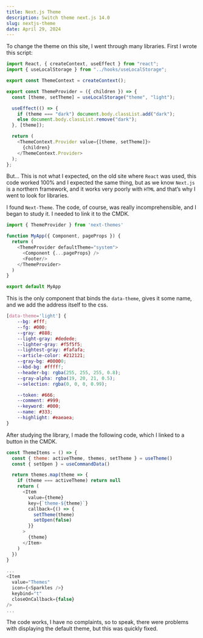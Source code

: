 ```yaml
---
title: Next.js Theme
description: Switch theme next.js 14.0
slug: nextjs-theme
date: April 29, 2024
---
```


To change the theme on this site, I went through many libraries. First I wrote this script:

```javascript
import React, { createContext, useEffect } from "react";
import { useLocalStorage } from "../hooks/useLocalStorage";

export const ThemeContext = createContext();

export const ThemeProvider = ({ children }) => {
  const [theme, setTheme] = useLocalStorage("theme", "light");

  useEffect(() => {
    if (theme === "dark") document.body.classList.add("dark");
    else document.body.classList.remove("dark");
  }, [theme]);

  return (
    <ThemeContext.Provider value={[theme, setTheme]}>
      {children}
    </ThemeContext.Provider>
  );
};
```

But... This is not what I expected, on the old site where `React` was used, this code worked 100% and I expected the same thing, but as we know `Next.js` is a northern framework, and it works very poorly with `HTML` and that’s why I went to look for libraries.

I found `Next-Theme`. The code, of course, was really incomprehensible, and I began to study it. I needed to link it to the CMDK.

```javascript
import { ThemeProvider } from 'next-themes'

function MyApp({ Component, pageProps }) {
  return (
    <ThemeProvider defaultTheme="system">
      <Component {...pageProps} />
      <Footer/>
    </ThemeProvider>
  )
}

export default MyApp
```

This is the only component that binds the `data-theme`, gives it some name, and we add the address itself to the css.

```css
[data-theme='light'] {
    --bg: #fff;
    --fg: #000;
    --gray: #888;
    --light-gray: #dedede;
    --lighter-gray: #f5f5f5;
    --lightest-gray: #fafafa;
    --article-color: #212121;
    --gray-bg: #00000;
    --kbd-bg: #fffff;
    --header-bg: rgba(255, 255, 255, 0.8);
    --gray-alpha: rgba(19, 20, 21, 0.5);
    --selection: rgba(0, 0, 0, 0.99);

    --token: #666;
    --comment: #999;
    --keyword: #000;
    --name: #333;
    --highlight: #eaeaea;
}
```

After studying the library, I made the following code, which I linked to a button in the CMDK.

```javascript
const ThemeItems = () => {
  const { theme: activeTheme, themes, setTheme } = useTheme()
  const { setOpen } = useCommandData()

  return themes.map(theme => {
    if (theme === activeTheme) return null
    return (
      <Item
        value={theme}
        key={`theme-${theme}`}
        callback={() => {
          setTheme(theme)
          setOpen(false)
        }}
      >
        {theme}
      </Item>
    )
  })
}

...
<Item
  value="Themes"
  icon={<Sparkles />}
  keybind="t"
  closeOnCallback={false}
/>
...
```

The code works, I have no complaints, so to speak, there were problems with displaying the default theme, but this was quickly fixed.
